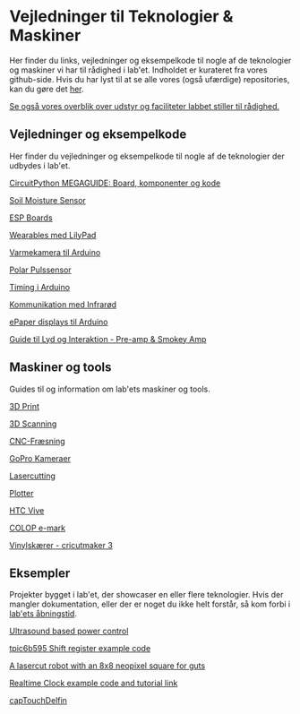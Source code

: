 # Vejledninger til Teknologier & Maskiner  
Her finder du links, vejledninger og eksempelkode til nogle af de teknologier og maskiner vi har til rådighed i lab'et. Indholdet er kurateret fra vores github-side. Hvis du har lyst til at se alle vores (også ufærdige) repositories, kan du gøre det [her](https://github.com/DDlabAU).

[Se også vores overblik over udstyr og faciliteter labbet stiller til rådighed.](https://ddlabau.github.io/faciliteter-og-udstyr/)


## Vejledninger og eksempelkode
Her finder du vejledninger og eksempelkode til nogle af de teknologier der udbydes i lab'et.

[CircuitPython MEGAGUIDE: Board, komponenter og kode](https://ddlabau.github.io/CircuitPython-and-STEMMA-QT/)

[Soil Moisture Sensor](https://github.com/DDlabAU/soil-moisture-sensor)

[ESP Boards](https://github.com/DDlabAU/esp-boards)

[Wearables med LilyPad](https://ddlabau.github.io/lilypad-wearables/)

[Varmekamera til Arduino](https://github.com/DDlabAU/thermal-camera-heatmap)

[Polar Pulssensor](https://github.com/DDlabAU/heart-rate-sensor)

[Timing i Arduino](https://github.com/DDlabAU/timing-i-arduino)

[Kommunikation med Infrarød](https://github.com/DDlabAU/infrared-kommunikation)

[ePaper displays til Arduino](https://github.com/DDlabAU/ePaper/tree/master/Adafruit%201.54''%20tri-color%20ePaper%20display)

[Guide til Lyd og Interaktion - Pre-amp & Smokey Amp](https://github.com/DDlabAU/lm386-forstaerker-chip)


## Maskiner og tools
Guides til og information om lab'ets maskiner og tools.

[3D Print](https://ddlabau.github.io/3dprinter/)

[3D Scanning](https://github.com/DDlabAU/structure-sensor-3d-scanner)

[CNC-Fræsning](https://ddlabau.github.io/carving/)

[GoPro Kameraer](https://github.com/DDlabAU/go-pro-kamera-og-udstyr)

[Lasercutting](http://ddlabau.github.io/lasercutter/)

[Plotter](https://github.com/DDlabAU/plotter/)

[HTC Vive](https://github.com/DDlabAU/VR-Guide-)

[COLOP e-mark](https://ddlabau.github.io/Colop-Jet-Ink-Printer/)

[Vinylskærer - cricutmaker 3](https://github.com/DDlabAU/vinylcutter)


## Eksempler
Projekter bygget i lab'et, der showcaser en eller flere teknologier. Hvis der mangler dokumentation, eller der er noget du ikke helt forstår, så kom forbi i [lab'ets åbningstid](https://ddlab.au.dk/).

[Ultrasound based power control](https://github.com/DDlabAU/volume)

[tpic6b595 Shift register example code](https://github.com/DDlabAU/Using-shift-register)  

[A lasercut robot with an 8x8 neopixel square for guts](https://github.com/DDlabAU/lab-botto)

[Realtime Clock example code and tutorial link](https://github.com/DDlabAU/Realtime-clock-breakout-ddlab-opening-hours)  

[capTouchDelfin](https://github.com/DDlabAU/capTouchDelfin)
